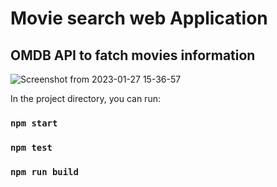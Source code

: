 # Movie search web Application
## OMDB API to fatch movies information

![Screenshot from 2023-01-27 15-36-57](https://user-images.githubusercontent.com/75010563/215066330-678570c2-9702-4738-b062-d2d560da90e4.png)


In the project directory, you can run:

### `npm start`

### `npm test`

### `npm run build`
